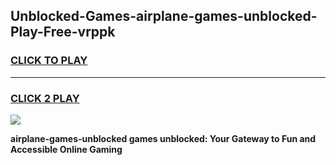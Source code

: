 
## Unblocked-Games-airplane-games-unblocked-Play-Free-vrppk
<h3>
<a href="https://premium76.site?title=airplane-games-unblocked&ref=23A">CLICK TO PLAY</a></h3>
<hr>

<h3>
<a href="https://premium76.site?title=airplane-games-unblocked&ref=23A">CLICK 2 PLAY</a>
  
</h3>

<a href="https://premium76.site?title=airplane-games-unblocked&ref=23A"><img src="https://clearcache.store/games.png"></a>


**airplane-games-unblocked games unblocked: Your Gateway to Fun and Accessible Online Gaming**
